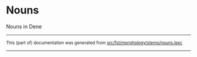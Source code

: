 # Nouns
Nouns in Dene

* * *

<small>This (part of) documentation was generated from [src/fst/morphology/stems/nouns.lexc](https://github.com/giellalt/lang-chp/blob/main/src/fst/morphology/stems/nouns.lexc)</small>

---


